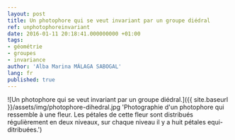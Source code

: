 ```yaml
---
layout: post
title: Un photophore qui se veut invariant par un groupe diédral
ref: unphotophoreinvariant
date: 2016-01-11 20:18:41.000000000 +01:00
tags:
- géométrie
- groupes
- invariance
author: 'Alba Marina MÁLAGA SABOGAL'
lang: fr
published: true
---
```


![Un photophore qui se veut invariant par un groupe diédral.]({{ site.baseurl }}/assets/img/photophore-dihedral.jpg 'Photographie d'un photophore qui ressemble à une fleur. Les pétales de cette fleur sont distribués régulièrement en deux niveaux, sur chaque niveau il y a huit pétales equi-ditribuées.')
